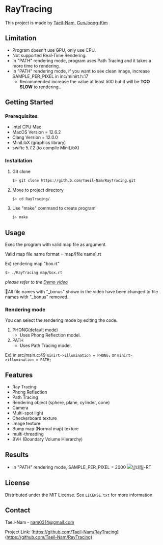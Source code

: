 # RayTracing
This project is made by [Taeil-Nam](https://github.com/Taeil-Nam), [GunJoong-Kim](https://github.com/gunjoong-kim)

<!-- LIMITATION -->
## Limitation
- Program doesn't use GPU, only use CPU.
- Not supported Real-Time Rendering.
- In "PATH" rendering mode, program uses Path Tracing and it takes a more time to rendering.
- In "PATH" rendering mode, if you want to see clean image, increase SAMPLE_PER_PIXEL in inc/minirt.h:17
  - Recommended increase the value at least 500 but it will be **TOO SLOW** to rendering..

<!-- GETTING STARTED -->
## Getting Started

### Prerequisites
- Intel CPU Mac
- MacOS Version = 12.6.2
- Clang Version = 12.0.0
- MiniLibX (graphics library)
- swiftc 5.7.2 (to compile MiniLibX)

### Installation
1. Git clone
   ```sh
   $> git clone https://github.com/Taeil-Nam/RayTracing.git
   ```
2. Move to project directory
   ```sh
   $> cd RayTracing/
   ```
3. Use "make" command to create program
   ```sh
   $> make
   ```

<!-- USAGE -->
## Usage
Exec the program with valid map file as argument.

Valid map file name format = map/[file name].rt

Ex) rendering map "box.rt"
   ```sh
   $> ./RayTracing map/box.rt
   ```

_please refer to the [Demo video](https://www.youtube.com/watch?v=Fi8H6HPMALA)_

📌All file names with "_bonus" shown in the video have been changed to file names with "_bonus" removed.

### Rendering mode
You can select the rendering mode by editing the code.
1. PHONG(default mode)
   - Uses Phong Reflection model. 
2. PATH
   - Uses Path Tracing model.

Ex)
    in src/main.c:49 ```minirt->illumination = PHONG;``` or ```minirt->illumination = PATH;```

<!-- FEATURES -->
## Features
- Ray Tracing
- Phong Reflection
- Path Tracing
- Rendering object (sphere, plane, cylinder, cone)
- Camera
- Multi-spot light
- Checkerboard texture
- Image texture
- Bump map (Normal map) texture
- multi-threading
- BVH (Boundary Volume Hierarchy)

<!-- RESULTS -->
## Results
- In "PATH" rendering mode, SAMPLE_PER_PIXEL = 2000
![남태일-RT](https://github.com/Taeil-Nam/RayTracing/assets/67255013/e5f7d292-12a3-452b-917e-4f0f2d880f6b)


<!-- LICENSE -->
## License
Distributed under the MIT License. See `LICENSE.txt` for more information.

<!-- CONTACT -->
## Contact
Taeil-Nam - nam0314@gmail.com

Project Link: [https://github.com/Taeil-Nam/RayTracing](https://github.com/Taeil-Nam/RayTracing)

